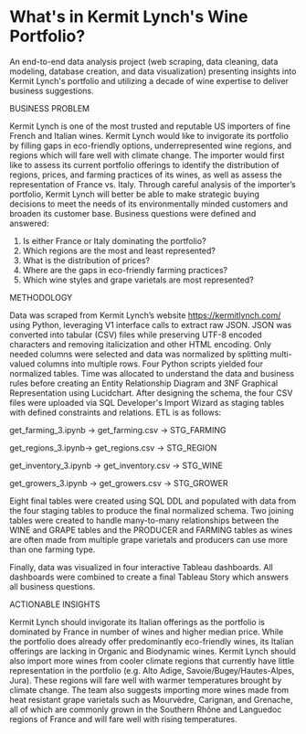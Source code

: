 # What's in Kermit Lynch's Wine Portfolio?
An end-to-end data analysis project (web scraping, data cleaning, data modeling, database creation, and data visualization) presenting insights into Kermit Lynch's portfolio and utilizing a decade of wine expertise to deliver business suggestions. 

BUSINESS PROBLEM

Kermit Lynch is one of the most trusted and reputable US importers of fine French and Italian wines. Kermit Lynch would like to invigorate its portfolio by filling gaps in eco-friendly options, underrepresented wine regions, and regions which will fare well with climate change. The importer would first like to assess its current portfolio offerings to identify the distribution of regions, prices, and farming practices of its wines, as well as assess the representation of France vs. Italy. Through careful analysis of the importer’s portfolio, Kermit Lynch will better be able to make strategic buying decisions to meet the needs of its environmentally minded customers and broaden its customer base. Business questions were defined and answered:  

1. Is either France or Italy dominating the portfolio?
2. Which regions are the most and least represented?
3. What is the distribution of prices?
4. Where are the gaps in eco-friendly farming practices?
5. Which wine styles and grape varietals are most represented?


METHODOLOGY

Data was scraped from Kermit Lynch’s website https://kermitlynch.com/ using Python, leveraging V1 interface calls to extract raw JSON. JSON was converted into tabular (CSV) files while preserving UTF-8 encoded characters and removing italicization and other HTML encoding. Only needed columns were selected and data was normalized by splitting multi-valued columns into multiple rows. Four Python scripts yielded four normalized tables. Time was allocated to understand the data and business rules before creating an Entity Relationship Diagram and 3NF Graphical Representation using Lucidchart. After designing the schema, the four CSV files were uploaded via SQL Developer's Import Wizard as staging tables with defined constraints and relations. ETL is as follows:

get_farming_3.ipynb → get_farming.csv → STG_FARMING 

get_regions_3.ipynb→ get_regions.csv → STG_REGION 

get_inventory_3.ipynb → get_inventory.csv → STG_WINE 

get_growers_3.ipynb → get_growers.csv → STG_GROWER

Eight final tables were created using SQL DDL and populated with data from the four staging tables to produce the final normalized schema. Two joining tables were created to handle many-to-many relationships between the WINE and GRAPE tables and the PRODUCER and FARMING tables as wines are often made from multiple grape varietals and producers can use more than one farming type. 

Finally, data was visualized in four interactive Tableau dashboards. All dashboards were combined to create a final Tableau Story which answers all business questions.  


ACTIONABLE INSIGHTS

Kermit Lynch should invigorate its Italian offerings as the portfolio is dominated by France in number of wines and higher median price. While the portfolio does already offer predominantly eco-friendly wines, its Italian offerings are lacking in Organic and Biodynamic wines. Kermit Lynch should also import more wines from cooler climate regions that currently have little representation in the portfolio (e.g. Alto Adige, Savoie/Bugey/Hautes-Alpes, Jura). These regions will fare well with warmer temperatures brought by climate change. The team also suggests importing more wines made from heat resistant grape varietals such as Mourvèdre, Carignan, and Grenache, all of which are commonly grown in the Southern Rhône and Languedoc regions of France and will fare well with rising temperatures.  
